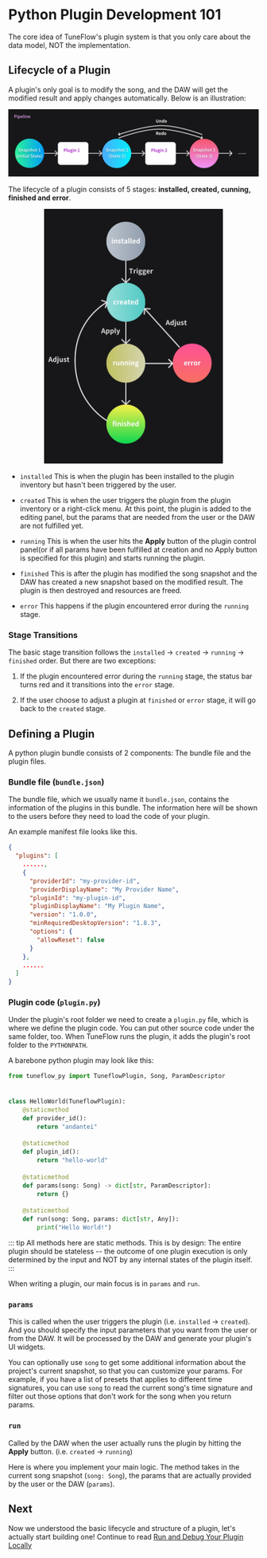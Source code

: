 # Python Plugin Development 101

The core idea of TuneFlow's plugin system is that you only care about the data model, NOT the implementation.

## Lifecycle of a Plugin

A plugin's only goal is to modify the song, and the DAW will get the modified result and apply changes automatically. Below is an illustration:

![Plugin Flow](./images/pipeline_flow_en.jpg)

The lifecycle of a plugin consists of 5 stages: **installed, created, cunning, finished and error**.

<p style="text-align: center">
  <img src="./images/plugin_lifecycle.jpg" width="360" />
</p>

- `installed` This is when the plugin has been installed to the plugin inventory but hasn't been triggered by the user.

- `created` This is when the user triggers the plugin from the plugin inventory or a right-click menu. At this point, the plugin is added to the editing panel, but the params that are needed from the user or the DAW are not fulfilled yet.

- `running` This is when the user hits the **Apply** button of the plugin control panel(or if all params have been fulfilled at creation and no Apply button is specified for this plugin) and starts running the plugin.

- `finished` This is after the plugin has modified the song snapshot and the DAW has created a new snapshot based on the modified result. The plugin is then destroyed and resources are freed.

- `error` This happens if the plugin encountered error during the `running` stage.

### Stage Transitions

The basic stage transition follows the `installed` -> `created` -> `running` -> `finished` order. But there are two exceptions:

1. If the plugin encountered error during the `running` stage, the status bar turns red and it transitions into the `error` stage.

2. If the user choose to adjust a plugin at `finished` or `error` stage, it will go back to the `created` stage.

## Defining a Plugin

A python plugin bundle consists of 2 components: The bundle file and the plugin files.

### Bundle file (`bundle.json`)

The bundle file, which we usually name it `bundle.json`, contains the information of the plugins in this bundle. The information here will be shown to the users before they need to load the code of your plugin.

An example manifest file looks like this.

```json
{
  "plugins": [
    ......,
    {
      "providerId": "my-provider-id",
      "providerDisplayName": "My Provider Name",
      "pluginId": "my-plugin-id",
      "pluginDisplayName": "My Plugin Name",
      "version": "1.0.0",
      "minRequiredDesktopVersion": "1.8.3",
      "options": {
        "allowReset": false
      }
    },
    ......
  ]
}

```

### Plugin code (`plugin.py`)

Under the plugin's root folder we need to create a `plugin.py` file, which is where we define the plugin code. You can put other source code under the same folder, too. When TuneFlow runs the plugin, it adds the plugin's root folder to the `PYTHONPATH`.

A barebone python plugin may look like this:

```python
from tuneflow_py import TuneflowPlugin, Song, ParamDescriptor


class HelloWorld(TuneflowPlugin):
    @staticmethod
    def provider_id():
        return "andantei"

    @staticmethod
    def plugin_id():
        return "hello-world"

    @staticmethod
    def params(song: Song) -> dict[str, ParamDescriptor]:
        return {}

    @staticmethod
    def run(song: Song, params: dict[str, Any]):
        print("Hello World!")

```

<!-- prettier-ignore-start -->
::: tip
All methods here are static methods. This is by design: The entire plugin should be stateless -- the outcome of one plugin execution is only determined by the input and NOT by any internal states of the plugin itself.
:::
<!-- prettier-ignore-end -->

When writing a plugin, our main focus is in `params` and `run`.

### `params`

This is called when the user triggers the plugin (i.e. `installed` -> `created`). And you should specify the input parameters that you want from the user or from the DAW. It will be processed by the DAW and generate your plugin's UI widgets.

You can optionally use `song` to get some additional information about the project's current snapshot, so that you can customize your params. For example, if you have a list of presets that applies to different time signatures, you can use `song` to read the current song's time signature and filter out those options that don't work for the song when you return params.

### `run`

Called by the DAW when the user actually runs the plugin by hitting the **Apply** button. (i.e. `created` -> `running`)

Here is where you implement your main logic. The method takes in the current song snapshot (`song: Song`), the params that are actually provided by the user or the DAW (`params`).

## Next

Now we understood the basic lifecycle and structure of a plugin, let's actually start building one! Continue to read [Run and Debug Your Plugin Locally](./devkit-python.md)
